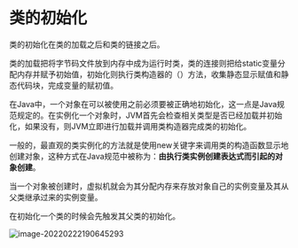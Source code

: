 # 类的初始化

类的初始化在类的加载之后和类的链接之后。

类的加载把将字节码文件放到内存中成为运行时类，类的连接则把给static变量分配内存并赋予初始值，初始化则执行类构造器的<clinic>（）方法，收集静态显示赋值和静态代码块，完成变量的赋初值。

  在Java中，一个对象在可以被使用之前必须要被正确地初始化，这一点是Java规范规定的。在实例化一个对象时，JVM首先会检查相关类型是否已经加载并初始化，如果没有，则JVM立即进行加载并调用类构造器完成类的初始化。

 一般的，最直观的类实例化的方法就是使用new关键字来调用类的构造函数显示地创建对象，这种方式在Java规范中被称为：**由执行类实例创建表达式而引起的对象创建**。

 当一个对象被创建时，虚拟机就会为其分配内存来存放对象自己的实例变量及其从父类继承过来的实例变量。

在初始化一个类的时候会先触发其父类的初始化。

![image-20220222190645293](C:\Users\鹤\AppData\Roaming\Typora\typora-user-images\image-20220222190645293.png)

